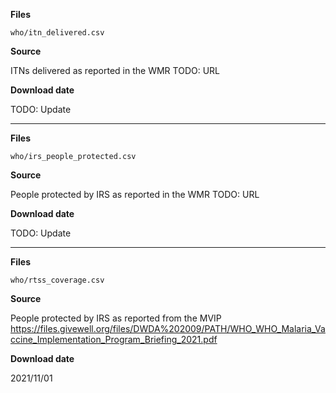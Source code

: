 **Files**

`who/itn_delivered.csv`

**Source**

ITNs delivered as reported in the WMR
TODO: URL

**Download date**

TODO: Update

---

**Files**

`who/irs_people_protected.csv`

**Source**

People protected by IRS as reported in the WMR
TODO: URL

**Download date**

TODO: Update

---

**Files**

`who/rtss_coverage.csv`

**Source**

People protected by IRS as reported from the MVIP
<https://files.givewell.org/files/DWDA%202009/PATH/WHO_WHO_Malaria_Vaccine_Implementation_Program_Briefing_2021.pdf>

**Download date**

2021/11/01



